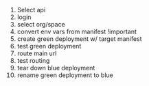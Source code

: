 1. Select api
2. login
3. select org/space
4. convert env vars from manifest !important
5. create green deployment w/ target manifest
6. test green deployment
7. route main url
8. test routing
9. tear down blue deployment
10. rename green deployment to blue
